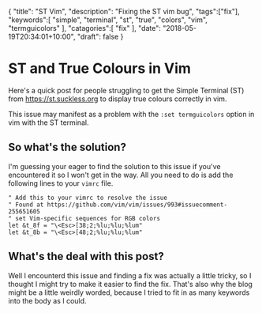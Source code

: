 {
	"title": "ST Vim",
	"description": "Fixing the ST vim bug",
	"tags":["fix"],
	"keywords":[
		"simple",
		"terminal",
		"st",
		"true",
		"colors",
		"vim",
		"termguicolors"
	],
	"catagories":[
		"fix"
	],
	"date": "2018-05-19T20:34:01+10:00",
	"draft": false
}
# ST and True Colours in Vim

Here's a quick post for people struggling to get the Simple Terminal (ST) from https://st.suckless.org to display true colours correctly in vim.

This issue may manifest as a problem with the `:set termguicolors` option in vim with the ST terminal.

## So what's the solution?

I'm guessing your eager to find the solution to this issue if you've encountered it so I won't get in the way. All you need to do is add the following lines to your `vimrc` file.

```vimrc
" Add this to your vimrc to resolve the issue
" Found at https://github.com/vim/vim/issues/993#issuecomment-255651605
" set Vim-specific sequences for RGB colors
let &t_8f = "\<Esc>[38;2;%lu;%lu;%lum"
let &t_8b = "\<Esc>[48;2;%lu;%lu;%lum"
```

## What's the deal with this post?

Well I encounterd this issue and finding a fix was actually a little tricky, so I thought I might try to make it easier to find the fix. That's also why the blog might be a little weirdly worded, because I tried to fit in as many keywords into the body as I could.
